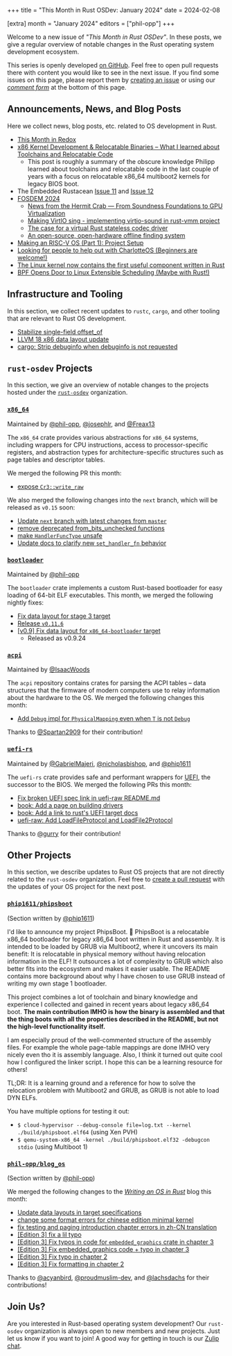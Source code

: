 +++
title = "This Month in Rust OSDev: January 2024"
date = 2024-02-08

[extra]
month = "January 2024"
editors = ["phil-opp"]
+++

Welcome to a new issue of _"This Month in Rust OSDev"_. In these posts, we give a regular overview of notable changes in the Rust operating system development ecosystem.

<!-- more -->

This series is openly developed [on GitHub](https://github.com/rust-osdev/homepage/). Feel free to open pull requests there with content you would like to see in the next issue. If you find some issues on this page, please report them by [creating an issue](https://github.com/rust-osdev/homepage/issues/new) or using our <a href="#comment-form">_comment form_</a> at the bottom of this page.

<!--
    This is a draft for the upcoming "This Month in Rust OSDev (January 2024)" post.
    Feel free to create pull requests against the `next` branch to add your
    content here.
    Please take a look at the past posts on https://rust-osdev.com/ to see the
    general structure of these posts.
-->

## Announcements, News, and Blog Posts

Here we collect news, blog posts, etc. related to OS development in Rust.

<!--
Please follow this template:

- [Title](https://example.com)
  - (optional) Some additional context
-->

- [This Month in Redox](https://redox-os.org/news/this-month-240131/)
- [x86 Kernel Development & Relocatable Binaries – What I learned about Toolchains and Relocatable Code](https://phip1611.de/blog/x86-kernel-development-relocatable-binaries/)
    - This post is roughly a summary of the obscure knowledge Philipp learned 
      about toolchains and relocatable code in the last couple of years with a 
      focus on relocatable x86_64 multiboot2 kernels for legacy BIOS boot.
- The Embedded Rustacean [Issue 11](https://www.theembeddedrustacean.com/p/the-embedded-rustacean-issue-11) and [Issue 12](https://www.theembeddedrustacean.com/p/the-embedded-rustacean-issue-12)
- [FOSDEM 2024](https://fosdem.org/2024/)
  - [News from the Hermit Crab — From Soundness Foundations to GPU Virtualization](https://fosdem.org/2024/schedule/event/fosdem-2024-3375-news-from-the-hermit-crab-from-soundness-foundations-to-gpu-virtualization/)
  - [Making VirtIO sing - implementing virtio-sound in rust-vmm project](https://fosdem.org/2024/schedule/event/fosdem-2024-1910-making-virtio-sing-implementing-virtio-sound-in-rust-vmm-project/)
  - [The case for a virtual Rust stateless codec driver](https://fosdem.org/2024/schedule/event/fosdem-2024-2985-the-case-for-a-virtual-rust-stateless-codec-driver/)
  - [An open-source, open-hardware offline finding system](https://fosdem.org/2024/schedule/event/fosdem-2024-3264-an-open-source-open-hardware-offline-finding-system/)
- [Making an RISC-V OS (Part 1): Project Setup](https://traxys.me/riscv_os_setup.html)
- [Looking for people to help out with CharlotteOS (Beginners are welcome!)](https://www.reddit.com/r/osdev/comments/1aeffha/looking_for_people_to_help_out_with_charlotteos/)
- [The Linux kernel now contains the first useful component written in Rust](https://fosstodon.org/@kernellogger/111741507899977461)
- [BPF Opens Door to Linux Extensible Scheduling (Maybe with Rust!)](https://thenewstack.io/bpf-opens-a-door-to-linux-dynamic-scheduling-maybe-with-rust/)

## Infrastructure and Tooling

In this section, we collect recent updates to `rustc`, `cargo`, and other tooling that are relevant to Rust OS development.

<!--
    Please use the following template:

- [Title](https://example.com)
  - (optional) Some additional context
-->

- [Stabilize single-field offset_of](https://github.com/rust-lang/rust/pull/118799)
- [LLVM 18 x86 data layout update](https://github.com/rust-lang/rust/pull/116672)
- [cargo: Strip debuginfo when debuginfo is not requested](https://github.com/rust-lang/cargo/pull/13257)

## `rust-osdev` Projects

In this section, we give an overview of notable changes to the projects hosted under the [`rust-osdev`](https://github.com/rust-osdev/about) organization.

<!--
    Please use the following template:

    ### [`repo_name`](https://github.com/rust-osdev/repo_name)
    <span class="maintainers">Maintained by [@maintainer_1](https://github.com/maintainer_1)</span>

    The `repo_name` crate ...<<short introduction>>...

    We merged the following changes this month:
    <<changelog, either in list or text form>>
-->


### [`x86_64`](https://github.com/rust-osdev/x86_64)
<span class="maintainers">Maintained by [@phil-opp](https://github.com/phil-opp), [@josephlr](https://github.com/orgs/rust-osdev/people/josephlr), and [@Freax13](https://github.com/orgs/rust-osdev/people/Freax13)</span>

The `x86_64` crate provides various abstractions for `x86_64` systems, including wrappers for CPU instructions, access to processor-specific registers, and abstraction types for architecture-specific structures such as page tables and descriptor tables.

We merged the following PR this month:

- [expose `Cr3::write_raw`](https://github.com/rust-osdev/x86_64/pull/445)

We also merged the following changes into the `next` branch, which will be released as `v0.15` soon:

- [Update `next` branch with latest changes from `master`](https://github.com/rust-osdev/x86_64/pull/447)
- [remove deprecated from_bits_unchecked functions](https://github.com/rust-osdev/x86_64/pull/449)
- [make `HandlerFuncType` unsafe](https://github.com/rust-osdev/x86_64/pull/450)
- [Update docs to clarify new `set_handler_fn` behavior](https://github.com/rust-osdev/x86_64/pull/451)

### [`bootloader`](https://github.com/rust-osdev/bootloader)
<span class="maintainers">Maintained by [@phil-opp](https://github.com/phil-opp)</span>

The `bootloader` crate implements a custom Rust-based bootloader for easy loading of 64-bit ELF executables. This month, we merged the following nightly fixes:

- [Fix data layout for stage 3 target](https://github.com/rust-osdev/bootloader/pull/413)
- [Release `v0.11.6`](https://github.com/rust-osdev/bootloader/pull/414)
- [[v0.9] Fix data layout for `x86_64-bootloader` target](https://github.com/rust-osdev/bootloader/pull/415)
  - Released as v0.9.24


### [`acpi`](https://github.com/rust-osdev/acpi)
<span class="maintainers">Maintained by [@IsaacWoods](https://github.com/IsaacWoods)</span>

The `acpi` repository contains crates for parsing the ACPI tables – data structures that the firmware of modern computers use to relay information about the hardware to the OS. We merged the following changes this month:

- [Add `Debug` impl for `PhysicalMapping` even when `T` is not `Debug`](https://github.com/rust-osdev/acpi/pull/206)

Thanks to [@Spartan2909](https://github.com/Spartan2909) for their contribution!


### [`uefi-rs`](https://github.com/rust-osdev/uefi-rs)
<span class="maintainers">Maintained by [@GabrielMajeri](https://github.com/GabrielMajeri), [@nicholasbishop](https://github.com/nicholasbishop), and [@phip1611](https://github.com/phip1611)</span>

The `uefi-rs` crate provides safe and performant wrappers for [UEFI](https://en.wikipedia.org/wiki/Unified_Extensible_Firmware_Interface), the successor to the BIOS. We merged the following PRs this month:

- [Fix broken UEFI spec link in uefi-raw README.md](https://github.com/rust-osdev/uefi-rs/pull/1046)
- [book: Add a page on building drivers](https://github.com/rust-osdev/uefi-rs/pull/1047)
- [book: Add a link to rust's UEFI target docs](https://github.com/rust-osdev/uefi-rs/pull/1048)
- [uefi-raw: Add LoadFileProtocol and LoadFile2Protocol](https://github.com/rust-osdev/uefi-rs/pull/1022)

<!--
- [chore(deps): update crate-ci/typos action to v1.16.26](https://github.com/rust-osdev/uefi-rs/pull/1038)
- [fix(deps): update rust crate anyhow to v1.0.78](https://github.com/rust-osdev/uefi-rs/pull/1039)
- [fix(deps): update rust crate clap to v4.4.12](https://github.com/rust-osdev/uefi-rs/pull/1040)
- [fix(deps): update rust crate proc-macro2 to v1.0.73](https://github.com/rust-osdev/uefi-rs/pull/1041)
- [fix(deps): update rust crate anyhow to v1.0.79](https://github.com/rust-osdev/uefi-rs/pull/1043)
- [chore(deps): update rust crate trybuild to v1.0.88](https://github.com/rust-osdev/uefi-rs/pull/1042)
- [fix(deps): update rust crate clap to v4.4.13](https://github.com/rust-osdev/uefi-rs/pull/1044)
-->

<!--
- [chore(deps): update crate-ci/typos action to v1.17.1](https://github.com/rust-osdev/uefi-rs/pull/1051)
- [chore(deps): lock file maintenance](https://github.com/rust-osdev/uefi-rs/pull/1053)
- [chore(deps): update cachix/install-nix-action action to v25](https://github.com/rust-osdev/uefi-rs/pull/1054)
-->
<!-- - [fix(deps): update rust crate clap to v4.4.17](https://github.com/rust-osdev/uefi-rs/pull/1050)
- [fix(deps): update rust crate crates-index to v2.5.0](https://github.com/rust-osdev/uefi-rs/pull/1052)
- [chore(deps): update crate-ci/typos action to v1.17.2](https://github.com/rust-osdev/uefi-rs/pull/1055)
- [chore(deps): update rust crate bitflags to v2.4.2](https://github.com/rust-osdev/uefi-rs/pull/1056)
- [fix(deps): update rust crate clap to v4.4.18](https://github.com/rust-osdev/uefi-rs/pull/1057)
- [fix(deps): update rust crate proc-macro2 to v1.0.78](https://github.com/rust-osdev/uefi-rs/pull/1058)
- [chore(deps): lock file maintenance](https://github.com/rust-osdev/uefi-rs/pull/1062) -->

Thanks to [@gurry](https://github.com/gurry) for their contribution!


## Other Projects

In this section, we describe updates to Rust OS projects that are not directly related to the `rust-osdev` organization. Feel free to [create a pull request](https://github.com/rust-osdev/homepage/pulls) with the updates of your OS project for the next post.

<!--
    Please use the following template:

    ### [`owner_name/repo_name`](https://github.com/rust-osdev/owner_name/repo_name)
    <span class="maintainers">(Section written by [@your_github_name](https://github.com/your_github_name))</span>

    ...<<your project updates>>...
-->


### [`phip1611/phipsboot`](https://github.com/phip1611/phipsboot)
<span class="maintainers">(Section written by [@phip1611](https://github.com/phip1611))</span>

I'd like to announce my project PhipsBoot. 🎉 PhipsBoot is a relocatable x86_64 
bootloader for legacy x86_64 boot written in Rust and assembly. It is intended 
to be loaded by GRUB via Multiboot2, where it uncovers its main benefit: It is 
relocatable in physical memory without having relocation information in the 
ELF! It outsources a lot of complexity to GRUB which also better fits into
the ecosystem and makes it easier usable. The README contains more background 
about why I have chosen to use GRUB instead of writing my own stage 1 
bootloader.

This project combines a lot of toolchain and binary knowledge and experience I 
collected and gained in recent years about legacy x86_64 boot. **The main 
contribution IMHO is how the binary is assembled and that the thing boots
with all the properties described in the README, but not the high-level 
functionality itself.**

I am especially proud of the well-commented structure of the assembly files.
For example the whole page-table mappings are done IMHO very nicely even tho
it is assembly language. Also, I think it turned out quite cool how I configured
the linker script. I hope this can be a learning resource for others!

TL;DR: It is a learning ground and a reference for how to solve the relocation
problem with Multiboot2 and GRUB, as GRUB is not able to load DYN ELFs.

You have multiple options for testing it out:

- `$ cloud-hypervisor --debug-console file=log.txt --kernel ./build/phipsboot.elf64` (using Xen PVH)
- `$ qemu-system-x86_64 -kernel ./build/phipsboot.elf32 -debugcon stdio` (using Multiboot 1)

### [`phil-opp/blog_os`](https://github.com/phil-opp/blog_os)
<span class="maintainers">(Section written by [@phil-opp](https://github.com/phil-opp))</span>

We merged the following changes to the [_Writing an OS in Rust_](https://os.phil-opp.com/) blog this month:

- [Update data layouts in target specifications](https://github.com/phil-opp/blog_os/pull/1271)
- [change some format errors for chinese edition minimal kernel](https://github.com/phil-opp/blog_os/pull/1274)
- [fix testing and paging introduction chapter errors in zh-CN translation](https://github.com/phil-opp/blog_os/pull/1262)
- [[Edition 3] fix a lil typo](https://github.com/phil-opp/blog_os/pull/1270)
- [[Edition 3] Fix typos in code for `embedded_graphics` crate in chapter 3](https://github.com/phil-opp/blog_os/pull/1269)
- [[Edition 3] Fix embedded_graphics code + typo in chapter 3](https://github.com/phil-opp/blog_os/pull/1276)
- [[Edition 3] Fix typo in chapter 2](https://github.com/phil-opp/blog_os/pull/1265)
- [[Edition 3] Fix formatting in chapter 2](https://github.com/phil-opp/blog_os/pull/1266)

Thanks to [@acyanbird](https://github.com/acyanbird), [@proudmuslim-dev](https://github.com/proudmuslim-dev), and [@lachsdachs](https://github.com/lachsdachs) for their contributions!

## Join Us?

Are you interested in Rust-based operating system development? Our `rust-osdev` organization is always open to new members and new projects. Just let us know if you want to join! A good way for getting in touch is our [Zulip chat](https://rust-osdev.zulipchat.com).
